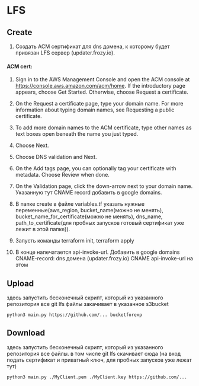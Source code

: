 # LFS
## Create
1. Создать ACM сертификат для dns домена, к которому будет привязан LFS сервер (updater.frozy.io).   
#### ACM cert:
1. Sign in to the AWS Management Console and open the ACM console at https://console.aws.amazon.com/acm/home. If the introductory page appears, choose Get Started. Otherwise, choose Request a certificate.
2. On the Request a certificate page, type your domain name. For more information about typing domain names, see Requesting a public certificate.
3. To add more domain names to the ACM certificate, type other names as text boxes open beneath the name you just typed.
4. Choose Next.
5. Choose DNS validation and Next.
6. On the Add tags page, you can optionally tag your certificate with metadata. Choose Review when done.
7. On the Validation page, click the down-arrow next to your domain name. Указанную тут СNAME record добавить в google domains.

2. В папке create в файле variables.tf указать нужные переменные(aws_region, bucket_name(можно не менять), bucket_name_for_certificate(можно не менять), dns_name, path_to_certificate(для пробных запусков готовый сертификат уже лежит в этой папке)).
3. Запусть команды terraform init, terraform apply
4. В конце напечатается api-invoke-url. Добавить в google domains CNAME-record: 
dns домена (updater.frozy.io) CNAME api-invoke-url 
на этом 

## Upload
здесь запустить бесконечный скрипт, который из указанного репозитория все git lfs файлы закачивает в указанное s3bucket
```
python3 main.py https://github.com/... bucketforexp
```

## Download
здесь запустить бесконечный скрипт, который из указанного репозитория все файлы. в том числе git lfs cкачивает cюда (на вход подать сертификат и приватный ключ, для пробных запусков уже лежат тут)
```
python3 main.py ./MyClient.pem ./MyClient.key https://github.com/...
```
